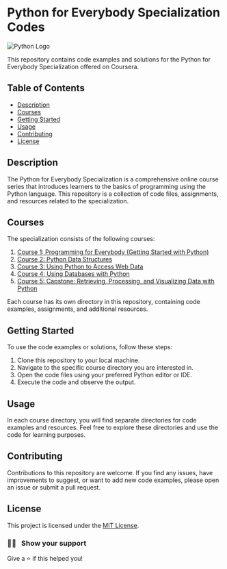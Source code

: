 # Python for Everybody Specialization Codes

![Python Logo](python_logo.png)

This repository contains code examples and solutions for the Python for Everybody Specialization offered on Coursera.

## Table of Contents

- [Description](#description)
- [Courses](#courses)
- [Getting Started](#getting-started)
- [Usage](#usage)
- [Contributing](#contributing)
- [License](#license)

## Description

The Python for Everybody Specialization is a comprehensive online course series that introduces learners to the basics of programming using the Python language. This repository is a collection of code files, assignments, and resources related to the specialization.

## Courses

The specialization consists of the following courses:

1. [Course 1: Programming for Everybody (Getting Started with Python)](https://github.com/jithendra-varma/Python-for-Everybody-Specialization-Codes/tree/main/Programming%20for%20Everybody%20(Getting%20Started%20with%20Python))
2. [Course 2: Python Data Structures](https://github.com/jithendra-varma/Python-for-Everybody-Specialization-Codes/tree/main/Python%20Data%20Structures)
3. [Course 3: Using Python to Access Web Data](https://github.com/jithendra-varma/Python-for-Everybody-Specialization-Codes/tree/main/Using%20Python%20to%20Access%20Web%20Data)
4. [Course 4: Using Databases with Python](https://github.com/jithendra-varma/Python-for-Everybody-Specialization-Codes/tree/main/Using%20Databases%20with%20Python)
5. [Course 5: Capstone: Retrieving, Processing, and Visualizing Data with Python](course5/)

Each course has its own directory in this repository, containing code examples, assignments, and additional resources.

## Getting Started

To use the code examples or solutions, follow these steps:

1. Clone this repository to your local machine.
2. Navigate to the specific course directory you are interested in.
3. Open the code files using your preferred Python editor or IDE.
4. Execute the code and observe the output.

## Usage

In each course directory, you will find separate directories for code examples and resources. Feel free to explore these directories and use the code for learning purposes.

## Contributing

Contributions to this repository are welcome. If you find any issues, have improvements to suggest, or want to add new code examples, please open an issue or submit a pull request.

## License

This project is licensed under the [MIT License](LICENSE).

### :man_astronaut: &nbsp; Show your support

Give a ⭐️ if this helped you!
